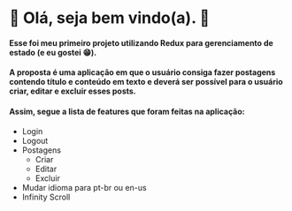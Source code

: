 # :wolf: Olá, seja bem vindo(a). :wolf:
#### Esse foi meu primeiro projeto utilizando Redux para gerenciamento de estado (e eu gostei :grin:).
#### A proposta é uma aplicação em que o usuário consiga fazer postagens contendo título e conteúdo em texto e deverá ser possível para o usuário criar, editar e excluir esses posts.
#### Assim, segue a lista de features que foram feitas na aplicação:
- Login
- Logout
- Postagens
    - Criar
    - Editar
    - Excluir
- Mudar idioma para pt-br ou en-us
- Infinity Scroll

